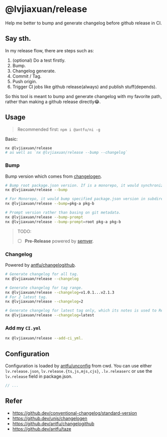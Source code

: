 # @lvjiaxuan/release

<p align=center>Help me better to bump and generate changelog before github release in CI.</p>

## Say sth.

In my release flow, there are steps such as:
1. (optional) Do a test firstly.
2. Bump.
3. Changelog generate.
3. Commit / Tag.
4. Push origin.
5. Trigger CI jobs like github release(always) and publish stuff(depends).

So this tool is meant to bump and generate changelog with my favorite path, rather than making a github release directly😂.

## Usage

> Recommended first: `npm i @antfu/ni -g`

Basic:
```bash
nx @lvjiaxuan/release
# as well as `nx @lvjiaxuan/release --bump --changelog`
```

### Bump

Bump version which comes from [changelogen](https://github.dev/unjs/changelogen).

```bash
# Bump root package.json version. If is a monorepo, it would synchronize root version to other package.json in subdirectories.
nx @lvjiaxuan/release --bump

# For Monorepo, it would bump specified package.json version in subdirectories.
nx @lvjiaxuan/release --bump=pkg-a pkg-b

# Prompt version rather than basing on git metadata.
nx @lvjiaxuan/release --bump-prompt
nx @lvjiaxuan/release --bump-prompt=root pkg-a pkg-b
```

> TODO:
> - [ ] **Pre-Release** powered by [semver](https://github.com/npm/node-semver).

### Changelog

Powered by [antfu/changelogithub](https://github1s.com/antfu/changelogithub).

```bash
# Generate changelog for all tag.
nx @lvjiaxuan/release --changelog

# Generate changelog for tag range.
nx @lvjiaxuan/release --changelog=v1.0.1...v2.1.3
# For 2 latest tag.
nx @lvjiaxuan/release --changelog=2

# Generate changelog for latest tag only, which its notes is used to Release notes.
nx @lvjiaxuan/release --changelog=latest
```

### Add my `CI.yml`

```bash
nx @lvjiaxuan/release --add-ci_yml.
```

## Configuration

Configuration is loaded by [antfu/unconfig](https://github.com/antfu/unconfig) from cwd. You can use either `lv.release.json`, `lv.release.{ts,js,mjs,cjs}`, `.lv.releaserc` or use the `lv.release` field in package.json.

<!-- eslint-skip -->
```ts
// ...
```
## Refer

- https://github.dev/conventional-changelog/standard-version
- https://github.dev/unjs/changelogen
- https://github.dev/antfu/changelogithub
- https://github.dev/antfu/taze